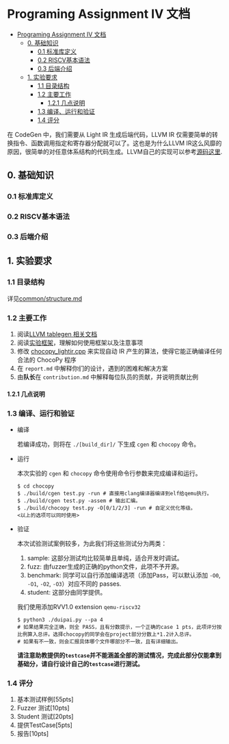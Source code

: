 # Programing Assignment IV 文档

<!-- TOC -->

- [Programing Assignment IV 文档](#programing-assignment-iv-文档)
  - [0. 基础知识](#0-基础知识)
    - [0.1 标准库定义](#01-标准库定义)
    - [0.2 RISCV基本语法](#02-riscv基本语法)
    - [0.3 后端介绍](#03-后端介绍)
  - [1. 实验要求](#1-实验要求)
    - [1.1 目录结构](#11-目录结构)
    - [1.2 主要工作](#12-主要工作)
      - [1.2.1  几点说明](#121--几点说明)
    - [1.3 编译、运行和验证](#13-编译运行和验证)
    - [1.4 评分](#14-评分)

<!-- /TOC -->

在 CodeGen 中，我们需要从 Light IR 生成后端代码，LLVM IR 仅需要简单的转换指令、函数调用指定和寄存器分配就可以了。这也是为什么LLVM IR这么风靡的原因，很简单的对任意体系结构的代码生成。LLVM自己的实现可以参考[源码这里](llvm/include/llvm/IR/IntrinsicsRISCV.td).

## 0. 基础知识
### 0.1 标准库定义
### 0.2 RISCV基本语法
### 0.3 后端介绍
## 1. 实验要求

### 1.1 目录结构

详见[common/structure.md](./doc/common/structure.md)
### 1.2 主要工作

1. 阅读[LLVM tablegen 相关文档](../common/LightIR.md)
2. 阅读[实验框架](#1-实验框架)，理解如何使用框架以及注意事项
3. 修改 [chocopy_lightir.cpp](../../src/ir-optimizer/chocopy_lightir.cpp) 来实现自动 IR 产生的算法，使得它能正确编译任何合法的 ChocoPy 程序
4. 在 `report.md` 中解释你们的设计，遇到的困难和解决方案
5. 由**队长**在 `contribution.md` 中解释每位队员的贡献，并说明贡献比例

#### 1.2.1  几点说明


### 1.3 编译、运行和验证

* 编译

  若编译成功，则将在 `./[build_dir]/` 下生成 `cgen` 和 `chocopy` 命令。

* 运行

  本次实验的 `cgen` 和 `chocopy` 命令使用命令行参数来完成编译和运行。

  ```shell
  $ cd chocopy
  $ ./build/cgen test.py -run # 直接用clang编译器编译到elf给qemu执行。
  $ ./build/cgen test.py -assem # 输出汇编。
  $ ./build/chocopy test.py -O[0/1/2/3] -run # 自定义优化等级。
  <以上的选项可以同时使用>
  ```


* 验证

  本次试验测试案例较多，为此我们将这些测试分为两类：

    1. sample: 这部分测试均比较简单且单纯，适合开发时调试。
    2. fuzz: 由fuzzer生成的正确的python文件，此项不予开源。
    3. benchmark: 同学可以自行添加编译选项（添加Pass，可以默认添加 `-O0`, `-O1`, `-O2`, `-O3`）对应不同的 passes.
    4. student: 这部分由同学提供。

  我们使用添加RVV1.0 extension `qemu-riscv32`
  
  ```shell
  $ python3 ./duipai.py --pa 4
  # 如果结果完全正确，则全 PASS，且有分数提示，一个正确的case 1 pts，此项评分按比例算入总评。选择chocopy的同学会在project部分分数上*1.2计入总评。
  # 如果有不一致，则会汇报具体哪个文件哪部分不一致，且有详细输出。
  ```

  **请注意助教提供的`testcase`并不能涵盖全部的测试情况，完成此部分仅能拿到基础分，请自行设计自己的`testcase`进行测试。**

### 1.4 评分

1. 基本测试样例[55pts]
2. Fuzzer 测试[10pts]
3. Student 测试[20pts]
4. 提供TestCase[5pts]
5. 报告[10pts]
